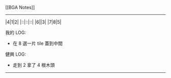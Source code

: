 [[BGA Notes]]

---

|4|1|2|
|::|::|::|
|6||3|
|7|8|5|

我的 LOG:
- 在 8 選一片 tile 蓋到中間

健興 LOG:
- 走到 2 拿了 4 根木頭

---


